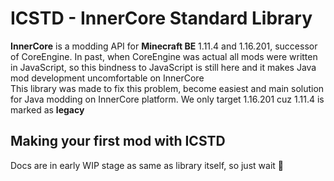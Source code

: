 # ICSTD - InnerCore Standard Library
**InnerCore** is a modding API for **Minecraft BE** 1.11.4 and 1.16.201, successor of CoreEngine. In past, when CoreEngine was actual all mods were written in JavaScript, so this bindness to JavaScript is still here and it makes Java mod development uncomfortable on InnerCore  
This library was made to fix this problem, become easiest and main solution for Java modding on InnerCore platform. We only target 1.16.201 cuz 1.11.4 is marked as **legacy**

## Making your first mod with ICSTD
Docs are in early WIP stage as same as library itself, so just wait 👀